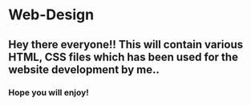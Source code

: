 # Web-Design
## Hey there everyone!! This will contain various **HTML, CSS** files which has been used for the website development by me..
### Hope you will enjoy! 


